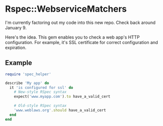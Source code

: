 # Rspec::WebserviceMatchers

I'm currently factoring out my code into this new repo. Check back around January 9.

Here's the idea. This gem enables you to check a web app's HTTP configuration. For example, it's SSL certificate for correct configuration and expiration.

Example
-------

```Ruby
require 'spec_helper'

describe 'My app' do
  it 'is configured for ssl' do
    # New-style RSpec syntax
    expect('www.myapp.com').to have_a_valid_cert
    
    # Old-style RSpec syntax
    'www.weblaws.org'.should have_a_valid_cert
  end
end
```
